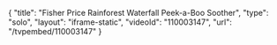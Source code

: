 {
    "title": "Fisher Price Rainforest Waterfall Peek-a-Boo Soother",
    "type": "solo",
    "layout": "iframe-static",
    "videoId": "110003147",
    "url": "\/tvpembed\/110003147"
}